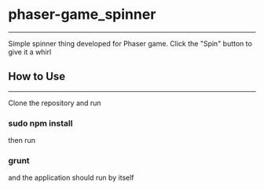 # phaser-game_spinner
------------------------
Simple spinner thing developed for Phaser game. Click the "Spin" button to give it a whirl

## How to Use
------------------------
Clone the repository and run

### sudo npm install

then run 

### grunt

and the application should run by itself
